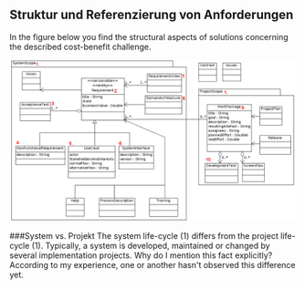## Struktur und Referenzierung von Anforderungen
In the figure below you find the structural aspects of solutions concerning the described cost-benefit challenge.


![Figure 1: Structure of requirements](ReferenzenAufAnforderungenMitNummern.png)

###System vs. Projekt
The system life-cycle (1) differs from the project life-cycle (1). Typically, a system is developed, maintained or changed by several implementation projects.
Why do I mention this fact explicitly? According to my experience, one or another hasn't observed this difference yet. 